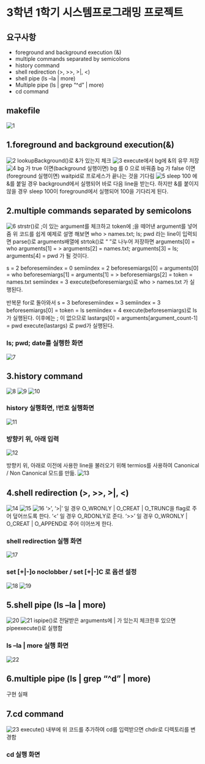# 3학년 1학기 시스템프로그래밍 프로젝트

## 요구사항
- foreground and background execution (&)
- multiple commands separated by semicolons
- history command
- shell redirection (>, >>, >|, <)
- shell pipe (ls –la | more)
- Multiple pipe (ls | grep “^d” | more)
- cd command

## makefile
![1](https://user-images.githubusercontent.com/22045179/85659774-daa66b80-b6ef-11ea-9267-79d37bdfe05c.png)

## 1.foreground and background execution(&)
![2](https://user-images.githubusercontent.com/22045179/85659784-dd08c580-b6ef-11ea-85db-84b37943d960.png)
lookupBackground()로 &가 있는지 체크
![3](https://user-images.githubusercontent.com/22045179/85659791-de39f280-b6ef-11ea-9518-672bdcea87ee.png)
execute에서 bg에 &의 유무 저장
![4](https://user-images.githubusercontent.com/22045179/85659799-df6b1f80-b6ef-11ea-874d-35ba5a1e3911.png)
bg 가 true 이면(background 실행이면) bg 를 0 으로 바꿔줌
bg 가 false 이면(foreground 실행이면) waitpid로 프로세스가 끝나는 것을 기다림 
![5](https://user-images.githubusercontent.com/22045179/85659803-e09c4c80-b6ef-11ea-9223-2fde8cccce81.png)
sleep 100 에 &를 붙일 경우 background에서 실행되어 바로 다음 line을 받는다.
하지만 &를 붙이지 않을 경우 sleep 100이 foreground에서 실행되어 100을 기다리게 된다.

## 2.multiple commands separated by semicolons
![6](https://user-images.githubusercontent.com/22045179/85659808-e1cd7980-b6ef-11ea-8bcc-9b42a82bd141.png)
strstr()로 ;이 있는 argument를 체크하고 token에 ;을 떼어낸 argument를 넣어줌
위 코드를 쉽게 예제로 설명 해보면
who > names.txt; ls; pwd 라는 line이 입력되면 parse()로 arguments배열에 strtok()로
“ ”로 나누어 저장하면 
arguments[0] = who
arguments[1] = >
arguments[2] = names.txt;
arguments[3] = ls;
arguments[4] = pwd
가 될 것이다.

s = 2 
beforesemiindex = 0
semiindex = 2
beforesemiargs[0] = arguments[0] = who
beforesemiargs[1] = arguments[1] = >
beforesemiargs[2] = token = names.txt
semiindex = 3
execute(beforesemiargs)로 who > names.txt 가 실행된다.

반복문 for로 돌아와서
s = 3
beforesemiindex = 3
semiindex = 3
beforesemiargs[0] = token = ls
semiindex = 4
execute(beforesemiargs)로 ls 가 실행된다.
이후에는 ; 이 없으므로
lastargs[0] = arguments[argument_count-1] = pwd
execute(lastargs) 로 pwd가 실행된다.

### ls; pwd; date를 실행한 화면
![7](https://user-images.githubusercontent.com/22045179/85659814-e3973d00-b6ef-11ea-98c3-9f6186c6ed43.png)

## 3.history command
![8](https://user-images.githubusercontent.com/22045179/85659823-e4c86a00-b6ef-11ea-960b-43a36464b24f.png)
![9](https://user-images.githubusercontent.com/22045179/85659831-e72ac400-b6ef-11ea-98d9-8f0b2a6330a3.png)
![10](https://user-images.githubusercontent.com/22045179/85659846-e8f48780-b6ef-11ea-9743-d932682d8bec.png)

### history 실행화면, !번호 실행화면
![11](https://user-images.githubusercontent.com/22045179/85659850-ea25b480-b6ef-11ea-854c-bfa2ef226882.png)

### 방향키 위, 아래 입력
![12](https://user-images.githubusercontent.com/22045179/85659857-ec880e80-b6ef-11ea-9b4c-887ccf1ff58b.png)

방향키 위, 아래로 이전에 사용한 line을 불러오기 위해 termios를 사용하여 
Canonical / Non Canonical 모드를 만듦.
![13](https://user-images.githubusercontent.com/22045179/85659872-ef82ff00-b6ef-11ea-907b-28b8bfb513aa.png)
## 4.shell redirection (>, >>, >|, <)
![14](https://user-images.githubusercontent.com/22045179/85659881-f14cc280-b6ef-11ea-8747-a59f42ac22f7.png)
![15](https://user-images.githubusercontent.com/22045179/85659886-f3168600-b6ef-11ea-8ba6-7c2abd2f6bea.png)
![16](https://user-images.githubusercontent.com/22045179/85659893-f4e04980-b6ef-11ea-9d53-24b1ae3f4fe5.png)
‘>’, ‘>|’ 일 경우 O_WRONLY | O_CREAT | O_TRUNC을 flag로 주어 덮어쓰도록 한다.
‘<’ 일 경우 O_RDONLY로 준다.
‘>>’ 일 경우 O_WRONLY | O_CREAT | O_APPEND로 주어 이어쓰게 한다.

### shell redirection 실행 화면
![17](https://user-images.githubusercontent.com/22045179/85659902-f6aa0d00-b6ef-11ea-96ef-9db9232ebc2b.png)

### set [+|-]o noclobber / set [+|-]C 로 옵션 설정
![18](https://user-images.githubusercontent.com/22045179/85659911-f873d080-b6ef-11ea-8a5e-a8f612d071bd.png)
![19](https://user-images.githubusercontent.com/22045179/85659918-fa3d9400-b6ef-11ea-9aa2-d3b0e281126e.png)

## 5.shell pipe (ls –la | more)
![20](https://user-images.githubusercontent.com/22045179/85659925-fc9fee00-b6ef-11ea-9ac5-522b31bd80a4.png)
![21](https://user-images.githubusercontent.com/22045179/85659930-fe69b180-b6ef-11ea-9420-65d1dd93eb02.png)
ispipe()로 전달받은 arguments에 | 가 있는지 체크한후 있으면 pipeexecute()로 실행함

### ls –la | more 실행 화면
![22](https://user-images.githubusercontent.com/22045179/85659936-00337500-b6f0-11ea-82fe-68f745977270.png)

## 6.multiple pipe (ls | grep “^d” | more)
구현 실패

## 7.cd command
![23](https://user-images.githubusercontent.com/22045179/85659943-0164a200-b6f0-11ea-9d84-dadc2e48f307.png)
execute() 내부에 위 코드를 추가하여 cd를 입력받으면 chdir로 디렉토리를 변경함

### cd 실행 화면
